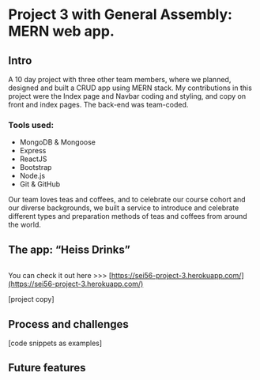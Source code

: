  # Project 3 with General Assembly: MERN web app.
 ## Intro
A 10 day project with three other team members, where we planned, designed and built a CRUD app using MERN stack.
My contributions in this project were the Index page and Navbar coding and styling, and copy on front and index pages. The back-end was team-coded.

 ### Tools used: 
 * MongoDB & Mongoose
 * Express
 * ReactJS 
 * Bootstrap
 * Node.js
 * Git & GitHub
 
 
Our team loves teas and coffees, and to celebrate our course cohort and our diverse backgrounds, we built a service to introduce and celebrate different types and preparation methods of teas and coffees from around the world.


 ## The app: “Heiss Drinks” 
![]()

You can check it out here >>> [https://sei56-project-3.herokuapp.com/](https://sei56-project-3.herokuapp.com/)

[project copy]

 ## Process and challenges

[code snippets as examples]

 ## Future features

